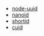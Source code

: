 - [node-uuid](https://github.com/kelektiv/node-uuid)
- [nanoid](https://github.com/ai/nanoid)
- [shortid](https://github.com/dylang/shortid)
- [cuid](https://github.com/ericelliott/cuid)
